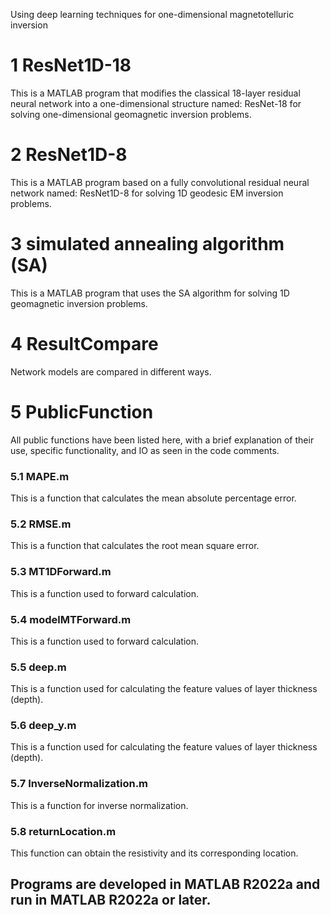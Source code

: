Using deep learning techniques for one-dimensional magnetotelluric inversion
# 1 ResNet1D-18
This is a MATLAB program that modifies the classical 18-layer residual neural network into a one-dimensional structure named: ResNet-18 for solving one-dimensional geomagnetic inversion problems.
# 2 ResNet1D-8
This is a MATLAB program based on a fully convolutional residual neural network named: ResNet1D-8 for solving 1D geodesic EM inversion problems.
# 3 simulated annealing algorithm (SA)
This is a MATLAB program that uses the SA algorithm for solving 1D geomagnetic inversion problems.
# 4 ResultCompare
Network models are compared in different ways.
# 5 PublicFunction
All public functions have been listed here, with a brief explanation of their use, specific functionality, and IO as seen in the code comments.
### 5.1 MAPE.m 
This is a function that calculates the mean absolute percentage error.
### 5.2 RMSE.m
This is a function that calculates the root mean square error.
### 5.3 MT1DForward.m
This is a function used to forward calculation.
### 5.4 modelMTForward.m
This is a function used to forward calculation.
### 5.5 deep.m
This is a function used for calculating the feature values of layer thickness (depth).
### 5.6 deep_y.m
This is a function used for calculating the feature values of layer thickness (depth).
### 5.7 InverseNormalization.m
This is a function for inverse normalization.
### 5.8 returnLocation.m
This function can obtain the resistivity and its corresponding location.

## Programs are developed in MATLAB R2022a and run in MATLAB R2022a or later.
